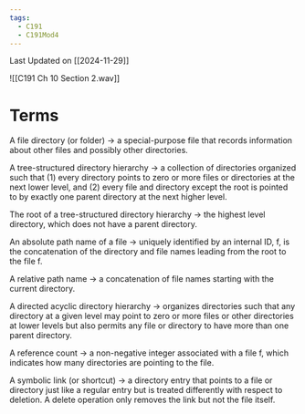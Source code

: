 ```yaml
---
tags:
  - C191
  - C191Mod4
---
```

Last Updated on [[2024-11-29]]

![[C191 Ch 10 Section 2.wav]]

# Terms

A file directory (or folder) → a special-purpose file that records information about other files and possibly other directories.

A tree-structured directory hierarchy → a collection of directories organized such that (1) every directory points to zero or more files or directories at the next lower level, and (2) every file and directory except the root is pointed to by exactly one parent directory at the next higher level.

The root of a tree-structured directory hierarchy → the highest level directory, which does not have a parent directory.

An absolute path name of a file → uniquely identified by an internal ID, f, is the concatenation of the directory and file names leading from the root to the file f.

A relative path name → a concatenation of file names starting with the current directory.

A directed acyclic directory hierarchy → organizes directories such that any directory at a given level may point to zero or more files or other directories at lower levels but also permits any file or directory to have more than one parent directory.

A reference count → a non-negative integer associated with a file f, which indicates how many directories are pointing to the file.

A symbolic link (or shortcut) → a directory entry that points to a file or directory just like a regular entry but is treated differently with respect to deletion. A delete operation only removes the link but not the file itself.
